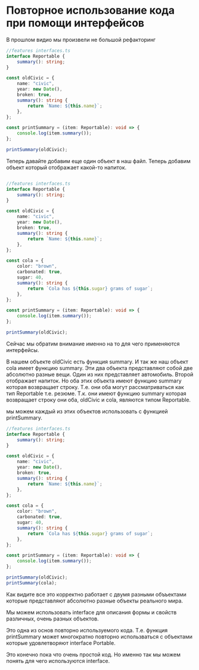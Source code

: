 # Повторное использование кода при помощи интерфейсов

В прошлом видио мы произвели не большой рефакторинг

```ts
//features interfaces.ts
interface Reportable {
    summary(): string;
}

const oldCivic = {
    name: "civic",
    year: new Date(),
    broken: true,
    summary(): string {
        return `Name: ${this.name}`;
    },
};

const printSummary = (item: Reportable): void => {
    console.log(item.summary());
};

printSummary(oldCivic);

```

Теперь давайте добавим еще один объект в наш файл. Теперь добавим объект который отображает какой-то напиток.

```ts

//features interfaces.ts
interface Reportable {
    summary(): string;
}

const oldCivic = {
    name: "civic",
    year: new Date(),
    broken: true,
    summary(): string {
        return `Name: ${this.name}`;
    },
};

const cola = {
    color: "brown",
    carbonated: true,
    sugar: 40,
    summary(): string {
        return `Cola has ${this.sugar} grams of sugar`;
    },
};

const printSummary = (item: Reportable): void => {
    console.log(item.summary());
};

printSummary(oldCivic);

```

Сейчас мы обратим внимание именно на то для чего применяются интерфейсы.

В нашем объекте oldCivic есть функция summary. И так же наш объект cola имеет функцию summary. Эти два объекта
представляют собой две абсолютно разные вещи. Один из них представляет автомобиль. Второй отображает напиток. Но оба
этих объекта имеют функцию summary которая возвращает строку. Т.е. они оба могут рассматриваться как тип Reportable т.е.
резюме. Т.к. они имеют функцию summary которая возвращает строку они оба, oldCivic и cola, являются типом Reportable.

мы можем каждый из этих объектов использовать с функцией printSummary.

```ts
//features interfaces.ts
interface Reportable {
    summary(): string;
}

const oldCivic = {
    name: "civic",
    year: new Date(),
    broken: true,
    summary(): string {
        return `Name: ${this.name}`;
    },
};

const cola = {
    color: "brown",
    carbonated: true,
    sugar: 40,
    summary(): string {
        return `Cola has ${this.sugar} grams of sugar`;
    },
};

const printSummary = (item: Reportable): void => {
    console.log(item.summary());
};

printSummary(oldCivic);
printSummary(cola);

```

Как видите все это корректно работает с двумя разными объъектами которые представляют абсолютно разные объекты реального
мира.

Мы можем использовать interface для описания формы и свойств различных, очень разных объектов.

Это одна из основ повторно используемого кода. Т.е. функция printSummary может многократно повторно использваться с
объектами которые удовлетворяют interface Portable.

Это конечно пока что очень простой код. Но именно так мы можем понять для чего используются interface.

